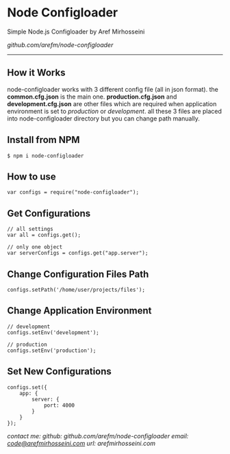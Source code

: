 **Node Configloader**
==================

Simple Node.js Configloader by Aref Mirhosseini

*github.com/arefm/node-configloader*

----------

How it Works
----------------

node-configloader works with 3 different config file (all in json format).
the **common.cfg.json** is the main one. **production.cfg.json** and **development.cfg.json** are other files which are required when application environment is set to *production* or *development*.
all these 3 files are placed into node-configloader directory but you can change path manually.

Install from NPM
--------------------
```
$ npm i node-configloader
```

How to use
-------------
```
var configs = require("node-configloader");
```

Get Configurations
----------------------
```
// all settings
var all = configs.get();

// only one object
var serverConfigs = configs.get("app.server");
```

Change Configuration Files Path
--------------------------------------
```
configs.setPath('/home/user/projects/files');
```

Change Application Environment
---------------------------------------
```
// development
configs.setEnv('development');

// production
configs.setEnv('production');
```

Set New Configurations
----------------------------
```
configs.set({
	app: {
		server: {
			port: 4000
		}
	}
});
```

*contact me:*
		*github: github.com/arefm/node-configloader*
	*email: code@arefmirhosseini.com*
	*url: arefmirhosseini.com*
